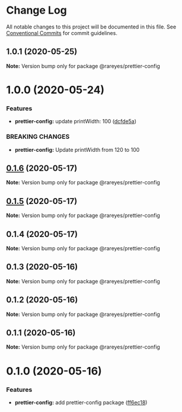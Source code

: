 # Change Log

All notable changes to this project will be documented in this file.
See [Conventional Commits](https://conventionalcommits.org) for commit guidelines.

## 1.0.1 (2020-05-25)

**Note:** Version bump only for package @rareyes/prettier-config





# 1.0.0 (2020-05-24)


### Features

* **prettier-config:** update printWidth: 100 ([dcfde5a](https://github.com/rareyesdev/toolbox/commit/dcfde5a9e26d36da64a74e8e93a4e59168deedcf))


### BREAKING CHANGES

* **prettier-config:** Update printWidth from 120 to 100





## [0.1.6](https://github.com/rareyesdev/toolbox/compare/@rareyes/prettier-config@0.1.5...@rareyes/prettier-config@0.1.6) (2020-05-17)

**Note:** Version bump only for package @rareyes/prettier-config





## [0.1.5](https://github.com/rareyesdev/toolbox/compare/@rareyes/prettier-config@0.1.4...@rareyes/prettier-config@0.1.5) (2020-05-17)

**Note:** Version bump only for package @rareyes/prettier-config





## 0.1.4 (2020-05-17)

**Note:** Version bump only for package @rareyes/prettier-config





## 0.1.3 (2020-05-16)

**Note:** Version bump only for package @rareyes/prettier-config





## 0.1.2 (2020-05-16)

**Note:** Version bump only for package @rareyes/prettier-config





## 0.1.1 (2020-05-16)

**Note:** Version bump only for package @rareyes/prettier-config





# 0.1.0 (2020-05-16)


### Features

* **prettier-config:** add prettier-config package ([ff6ec18](https://github.com/rareyesdev/toolbox/commit/ff6ec18d54baa9c2ef00c87e74daaa00f4390969))
